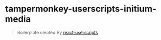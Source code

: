 # tampermonkey-userscripts-initium-media

> Boilerplate created By [react-userscripts](https://github.com/siefkenj/react-userscripts)